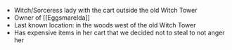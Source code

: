 - Witch/Sorceress lady with the cart outside the old Witch Tower
- Owner of [[Eggsmarelda]]
- Last known location: in the woods west of the old Witch Tower
- Has expensive items in her cart that we decided not to steal to not anger her